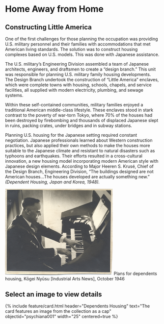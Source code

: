 # Home Away from Home 

## Constructing Little America

One of the first challenges for those planning the occupation was providing U.S. military personnel and their families with accommodations that met American living standards. The solution was to construct housing complexes based on U.S. models. This was done with Japanese assistance.

The U.S. military’s Engineering Division assembled a team of Japanese architects, engineers, and draftsmen to create a “design branch.” This unit was responsible for planning U.S. military family housing developments. The Design Branch undertook the construction of “Little America” enclaves, which were complete towns with housing, schools, chapels, and service facilities, all supplied with modern electricity, plumbing, and sewage systems.

Within these self-contained communities, military families enjoyed a traditional American middle-class lifestyle. These enclaves stood in stark contrast to the poverty of war-torn Tokyo, where 70% of the houses had been destroyed by firebombing and thousands of displaced Japanese slept in ruins, packing crates, under bridges and in subway stations.

Planning U.S. housing for the Japanese setting required constant negotiation. Japanese professionals learned about Western construction practices, but also applied their own methods to make the houses more suitable to the Japanese climate and resistant to natural disasters such as typhoons and earthquakes. Their efforts resulted in a cross-cultural innovation, a new housing model incorporating modern American style with Japanese design elements. According to Major Heeren S. Krusé, Chief of the Design Branch, Engineering Division, “The buildings designed are not American houses…The houses developed are actually something new.” *(Dependent Housing, Japan and Korea, 1948).*

<img src="objects/mg101_b6_photographs_01.jpg" alt="piano" width="350"/>
Plans for dependents housing, Kōgei Nyūsu [Industrial Arts News], October 1946 


## Select an image to view details
{% include feature/card.html header="Dependents Housing" text="The card features an image from the collection as a cap" objectid="psychiana001" width="25" centered=true %}
